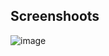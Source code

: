## Screenshoots

![image](https://github.com/user-attachments/assets/525a91af-c274-46a8-83fc-e4edfacee489)
